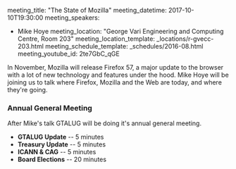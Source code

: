 meeting_title: "The State of Mozilla"
meeting_datetime: 2017-10-10T19:30:00
meeting_speakers:
- Mike Hoye
meeting_location: "George Vari Engineering and Computing Centre, Room 203"
meeting_location_template: _locations/r-gvecc-203.html
meeting_schedule_template: _schedules/2016-08.html
meeting_youtube_id: 2te7GbC_qGE

In November, Mozilla will release Firefox 57, a major update to the browser with a lot of new technology and features under the hood. Mike Hoye will be joining us to talk where Firefox, Mozilla and the Web are today, and where they're going.

### Annual General Meeting

After Mike's talk GTALUG will be doing it's annual general meeting.

*   **GTALUG Update** -- 5 minutes
*   **Treasury Update** -- 5 minutes
*   **ICANN & CAG** -- 5 minutes
*   **Board Elections** -- 20 minutes
